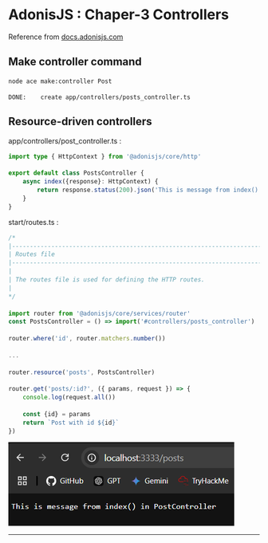 # AdonisJS : Chaper-3 Controllers

Reference from [docs.adonisjs.com](https://docs.adonisjs.com/guides/basics/controllers)

## Make controller command 
```shell
node ace make:controller Post

DONE:    create app/controllers/posts_controller.ts
```

## Resource-driven controllers
app/controllers/post_controller.ts :
```ts
import type { HttpContext } from '@adonisjs/core/http'

export default class PostsController {
    async index({response}: HttpContext) {
        return response.status(200).json('This is message from index() in PostController')
    }
}
```

start/routes.ts :
```ts
/*
|--------------------------------------------------------------------------
| Routes file
|--------------------------------------------------------------------------
|
| The routes file is used for defining the HTTP routes.
|
*/

import router from '@adonisjs/core/services/router'
const PostsController = () => import('#controllers/posts_controller')

router.where('id', router.matchers.number())

...

router.resource('posts', PostsController)

router.get('posts/:id?', ({ params, request }) => {
    console.log(request.all())

    const {id} = params
    return `Post with id ${id}`
})

```

![01](/01.png)

---